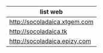 | list web |
|----------|
http://socoladaica.xtgem.com |
http://socoladaica.tk |
http://socoladaica.epizy.com |
